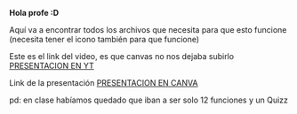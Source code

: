 **Hola profe :D**

Aquí va a encontrar todos los archivos que necesita para que esto funcione (necesita tener el icono también para que funcione)

Este es el link del video, es que canvas no nos dejaba subirlo 
[PRESENTACION EN YT](https://youtu.be/FpCpHU1C0p8)

Link de la presentación
[PRESENTACION EN CANVA]([https://youtu.be/FpCpHU1C0p8](https://www.canva.com/design/DAFx2O7W2NY/4TNte_QDchz9cWKA0IiLiw/edit?utm_content=DAFx2O7W2NY&utm_campaign=designshare&utm_medium=link2&utm_source=sharebutton)https://www.canva.com/design/DAFx2O7W2NY/4TNte_QDchz9cWKA0IiLiw/edit?utm_content=DAFx2O7W2NY&utm_campaign=designshare&utm_medium=link2&utm_source=sharebutton)

pd: en clase habíamos quedado que iban a ser solo 12 funciones y un Quizz
